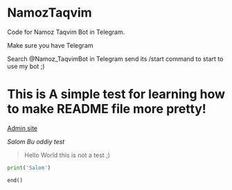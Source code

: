 # NamozTaqvim
Code for Namoz Taqvim Bot in Telegram.

Make sure you have Telegram 

Search @Namoz_TaqvimBot in Telegram
send its /start command to start to use my bot ;)

# This is A simple test for learning how to make README file more pretty!


[Admin site](https://github.com/Abdulaziz834)

_Salom Bu oddiy test_


> Hello World
> this is not a test ;)

```python 
print('Salom')

end()
```
